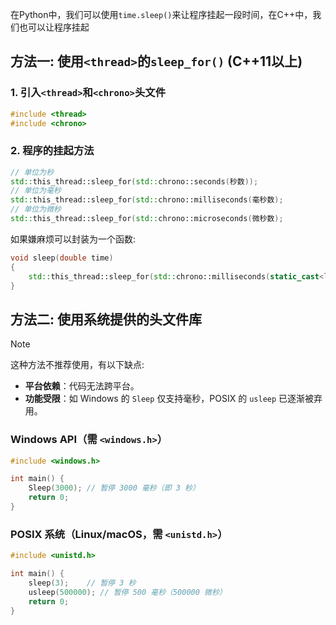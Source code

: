 在Python中，我们可以使用`time.sleep()`来让程序挂起一段时间，在C++中，我们也可以让程序挂起

## 方法一: 使用`<thread>`的`sleep_for()` (C++11以上)

### 1. 引入`<thread>`和`<chrono>`头文件
```cpp
#include <thread>
#include <chrono>
```

### 2. 程序的挂起方法
```cpp
// 单位为秒
std::this_thread::sleep_for(std::chrono::seconds(秒数));
// 单位为毫秒
std::this_thread::sleep_for(std::chrono::milliseconds(毫秒数);
// 单位为微秒
std::this_thread::sleep_for(std::chrono::microseconds(微秒数);
```
如果嫌麻烦可以封装为一个函数:
```cpp
void sleep(double time)
{
    std::this_thread::sleep_for(std::chrono::milliseconds(static_cast<long long> (time * 1000)));
}
```

## 方法二: 使用系统提供的头文件库
> [!NOTE]
> 这种方法不推荐使用，有以下缺点:
> - **平台依赖**：代码无法跨平台。
> - **功能受限**：如 Windows 的 `Sleep` 仅支持毫秒，POSIX 的 `usleep` 已逐渐被弃用。

### **Windows API（需 `<windows.h>`）**
```cpp
#include <windows.h>

int main() {
    Sleep(3000); // 暂停 3000 毫秒（即 3 秒）
    return 0;
}
```

### **POSIX 系统（Linux/macOS，需 `<unistd.h>`）**

```cpp
#include <unistd.h>

int main() {
    sleep(3);    // 暂停 3 秒
    usleep(500000); // 暂停 500 毫秒（500000 微秒）
    return 0;
}
```
<!-- ##{"script":"<script src='https://blog.meekdai.com/Gmeek/plugins/GmeekTOC.js'></script>"}## -->